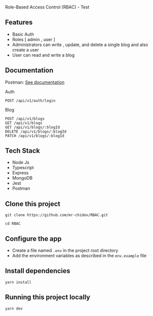 Role-Based Access Control (RBAC) - Test

## Features

- Basic Auth
- Roles [ admin , user ]
- Administrators can write , update, and delete a single blog and also create a user
- User can read and write a blog

## Documentation

Postman: [See documentation](https://documenter.getpostman.com/view/11724511/2s9YsJBXnj)

Auth

```
POST /api/v1/auth/login
```

Blog

```
POST /api/v1/blogs
GET /api/v1/blogs
GET /api/v1/blogs/:blogId
DELETE /api/v1/blogs/:blogId
PATCH /api/v1/blogs/:blogId
```

## Tech Stack

- Node Js
- Typescript
- Express
- MongoDB
- Jest
- Postman

## Clone this project

```
git clone https://github.com/mr-chidex/RBAC.git
```

```
cd RBAC
```

## Configure the app

- Create a file named `.env` in the project root directory
- Add the environment variables as described in the `env.example` file

## Install dependencies

```
yarn install
```

## Running this project locally

```
yarn dev
```
